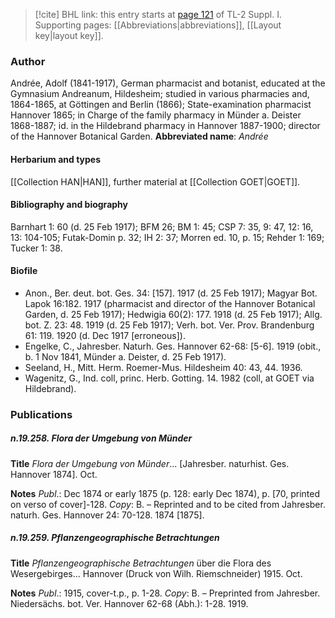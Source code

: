 > [!cite] BHL link: this entry starts at [page 121](https://www.biodiversitylibrary.org/page/33264848) of TL-2 Suppl. I.
> Supporting pages: [[Abbreviations|abbreviations]], [[Layout key|layout key]].

### Author

Andrée, Adolf (1841-1917), German pharmacist and botanist, educated at the Gymnasium Andreanum, Hildesheim; studied in various pharmacies and, 1864-1865, at Göttingen and Berlin (1866); State-examination pharmacist Hannover 1865; in Charge of the family pharmacy in Münder a. Deister 1868-1887; id. in the Hildebrand pharmacy in Hannover 1887-1900; director of the Hannover Botanical Garden. 
**Abbreviated name**: *Andrée*

#### Herbarium and types

[[Collection HAN|HAN]], further material at [[Collection GOET|GOET]].

#### Bibliography and biography

Barnhart 1: 60 (d. 25 Feb 1917); BFM 26; BM 1: 45; CSP 7: 35, 9: 47, 12: 16, 13: 104-105; Futak-Domin p. 32; IH 2: 37; Morren ed. 10, p. 15; Rehder 1: 169; Tucker 1: 38.

#### Biofile

- Anon., Ber. deut. bot. Ges. 34: \[157\]. 1917 (d. 25 Feb 1917); Magyar Bot. Lapok 16:182. 1917 (pharmacist and director of the Hannover Botanical Garden, d. 25 Feb 1917); Hedwigia 60(2): 177. 1918 (d. 25 Feb 1917); Allg. bot. Z. 23: 48. 1919 (d. 25 Feb 1917); Verh. bot. Ver. Prov. Brandenburg 61: 119. 1920 (d. Dec 1917 \[erroneous\]).
- Engelke, C., Jahresber. Naturh. Ges. Hannover 62-68: \[5-6\]. 1919 (obit., b. 1 Nov 1841, Münder a. Deister, d. 25 Feb 1917).
- Seeland, H., Mitt. Herm. Roemer-Mus. Hildesheim 40: 43, 44. 1936.
- Wagenitz, G., Ind. coll, princ. Herb. Gotting. 14. 1982 (coll, at GOET via Hildebrand).

### Publications

##### n.19.258. Flora der Umgebung von Münder

**Title**
*Flora der Umgebung von Münder*... \[Jahresber. naturhist. Ges. Hannover 1874\]. Oct.

**Notes**
*Publ*.: Dec 1874 or early 1875 (p. 128: early Dec 1874), p. \[70, printed on verso of cover\]-128.
*Copy*: B. – Reprinted and to be cited from Jahresber. naturh. Ges. Hannover 24: 70-128. 1874 \[1875\].

##### n.19.259. Pflanzengeographische Betrachtungen

**Title**
*Pflanzengeographische Betrachtungen* über die Flora des Wesergebirges... Hannover (Druck von Wilh. Riemschneider) 1915. Oct.

**Notes**
*Publ*.: 1915, cover-t.p., p. 1-28. *Copy*: B. – Preprinted from Jahresber. Niedersächs. bot. Ver. Hannover 62-68 (Abh.): 1-28. 1919.

